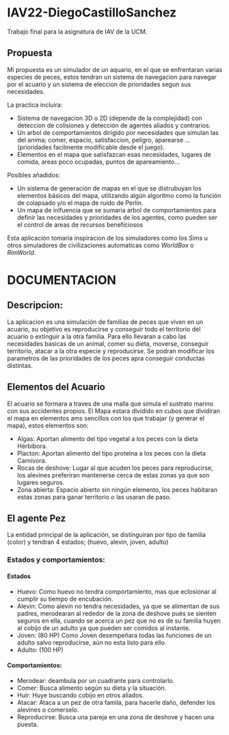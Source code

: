 # IAV22-DiegoCastilloSanchez

Trabajo final para la asignatura de IAV de la UCM.

## Propuesta
Mi propuesta es un simulador de un aquario, en el que se enfrentaran varias especies de peces, estos tendran un sistema de navegacion para navegar por el acuario y un sistema de eleccion de prioridades segun sus necesidades.

La practica incluira:

  - Sistema de navegacion 3D o 2D (depende de la complejidad) con deteccion de colisiones y detección de agentes aliados y contrarios.
  - Un arbol de comportamientos dirigido por necesidades que simulan las del anima; comer, espacio, satisfaccion, peligro, aparearse ... (prioridades facilmente modificable desde el juego).
  - Elementos en el mapa que satisfazcan esas necesidades, lugares de comida, areas poco ocupadas, puntos de apareamiento...


Posibles añadidos:

  - Un sistema de generación de mapas en el que se distrubuyan los elementos básicos del mapa, utilizando algún algoritmo como la función de colapsado y/o el mapa de ruido de Perlin.
  - Un mapa de inlfuencia que se sumaria arbol de comportamientos para definir las necesidades y prioridades de los agentes, como pueden ser el control de areas de recursos beneficiosos

Esta aplicación tomaria inspiracion de los simuladores como los *Sims* u otros simuladores de civilizaciones automaticas como *WorldBox* o *RimWorld*.


# DOCUMENTACION

## Descripcion:

  La aplicacion es una simulación de familias de peces que viven en un acuario, su objetivo es reproducirse y conseguir todo el territorio del acuario o extinguir a la otra familia. Para ello llevaran a cabo las necesidades basicas de un animal, comer su dieta, moverse, conseguir territorio, atacar a la otra especie y reproducirse.
  Se podran modificar los parametros de las prioridades de los peces apra conseguir conductas distintas.

## Elementos del Acuario

El acuario se formara a traves de una malla que simula el sustrato marino con sus accidentes propios. El Mapa estara dividido en cubos que dividiran el mapa en elementos ams sencillos con los que trabajar (y generar el mapa), estos elementos son:

 - Algas: Aportan alimento del tipo vegetal a los peces con la dieta Hérbibora.
 - Placton: Aportan alimento del tipo proteina a los peces con la dieta Carnivora.
 - Rocas de deshove: Lugar al que acuden los peces para reproducirse, los alevines preferiran mantenerse cerca de estas zonas ya que son lugares seguros.
 - Zona abierta: Espacio abierto sin ningún elemento, los peces habitaran estas zonas para ganar territorio o las usaran de paso.

## El agente Pez

La entidad principal de la aplicación, se distinguiran por tipo de familia (color) y tendran 4 estados; (huevo, alevin, joven, adulto)

### Estados y comportamientos:
#### Estados
  - Huevo: Como huevo no tendra comportamiento, mas que eclosionar al cumplir su tiempo de encubación.
  - Alevin: Como alevin no tendra necesidades, ya que se alimentan de sus padres, merodearan al rededor de la zona de deshove pués se sienten seguros en ella, cuando se acerca un pez que no es de su familia huyen al cobijo de un adulto ya que pueden ser comidos al instante.
  - Joven: (80 HP) Como Joven desempeñara todas las funciones de un adulto salvo reproducirse, aún no esta listo para ello.
  - Adulto: (100 HP)

#### Comportamientos:
  - Merodear: deambula por un cuadrante para controlarlo.
  - Comer: Busca alimento según su dieta y la situación.
  - Huir: Huye buscando cobijo en otros aliados.
  - Atacar: Ataca a un pez de otra famila, para hacerle daño, defender los alevines o comerselo.
  - Reproducirse: Busca una pareja en una zona de deshove y hacen una puesta.
